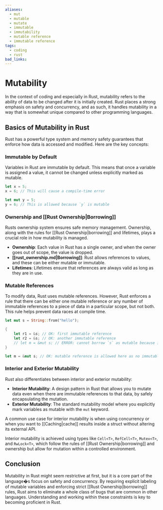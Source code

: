 ```yaml
---
aliases:
  - mut
  - mutable
  - mutate
  - immutable
  - immutability
  - mutable reference
  - immutable reference
tags:
  - coding
  - rust
bad_links:
---
```

# Mutability
In the context of coding and especially in Rust, mutability refers to the ability of data to be changed after it is initially created. Rust places a strong emphasis on safety and concurrency, and as such, it handles mutability in a way that is somewhat unique compared to other programming languages.

## Basics of Mutability in Rust

Rust has a powerful type system and memory safety guarantees that enforce how data is accessed and modified. Here are the key concepts:

### Immutable by Default

Variables in Rust are immutable by default. This means that once a variable is assigned a value, it cannot be changed unless explicitly marked as mutable.

```rust
let x = 5;
x = 6; // This will cause a compile-time error

let mut y = 5;
y = 6; // This is allowed because `y` is mutable
```

### Ownership and [[Rust Ownership|Borrowing]]

Rusts ownership system ensures safe memory management. Ownership, along with the rules for [[Rust Ownership|borrowing]] and lifetimes, plays a crucial role in how mutability is managed.

- **Ownership**: Each value in Rust has a single owner, and when the owner goes out of scope, the value is dropped.
- **[[rust_ownership.md|Borrowing]]**: Rust allows references to values, and these can be either mutable or immutable.
- **Lifetimes**: Lifetimes ensure that references are always valid as long as they are in use.

### Mutable References

To modify data, Rust uses mutable references. However, Rust enforces a rule that there can be either one mutable reference or any number of immutable references to a piece of data in a particular scope, but not both. This rule helps prevent data races at compile time.

```rust
let mut s = String::from("hello");

{
    let r1 = &s; // OK: first immutable reference
    let r2 = &s; // OK: another immutable reference
    // let m = &mut s; // ERROR: cannot borrow `s` as mutable because it is also borrowed as immutable
}

let m = &mut s; // OK: mutable reference is allowed here as no immutable references are in scope
```

### Interior and Exterior Mutability

Rust also differentiates between interior and exterior mutability:

- **Interior Mutability**: A design pattern in Rust that allows you to mutate data even when there are immutable references to that data, by safely encapsulating the mutation.
- **Exterior Mutability**: The standard mutability model where you explicitly mark variables as mutable with the `mut` keyword.

A common use case for interior mutability is when using concurrency or when you want to [[Caching|cache]] results inside a struct without altering its external API.

Interior mutability is achieved using types like `Cell<T>`, `RefCell<T>`, `Mutex<T>`, and `RwLock<T>`, which follow the rules of [[Rust Ownership|borrowing]] and ownership but allow for mutation within a controlled environment.

## Conclusion

Mutability in Rust might seem restrictive at first, but it is a core part of the language�s focus on safety and concurrency. By requiring explicit labeling of mutable variables and enforcing strict [[Rust Ownership|borrowing]] rules, Rust aims to eliminate a whole class of bugs that are common in other languages. Understanding and working within these constraints is key to becoming proficient in Rust.